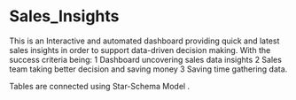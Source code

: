 # Sales_Insights
This is an Interactive and automated dashboard providing quick and latest sales insights in order to support data-driven decision making. With the success criteria being: 
    1 Dashboard uncovering sales data insights 
    2 Sales team taking better decision and saving money 
    3 Saving time gathering data.

Tables are connected using Star-Schema Model .
